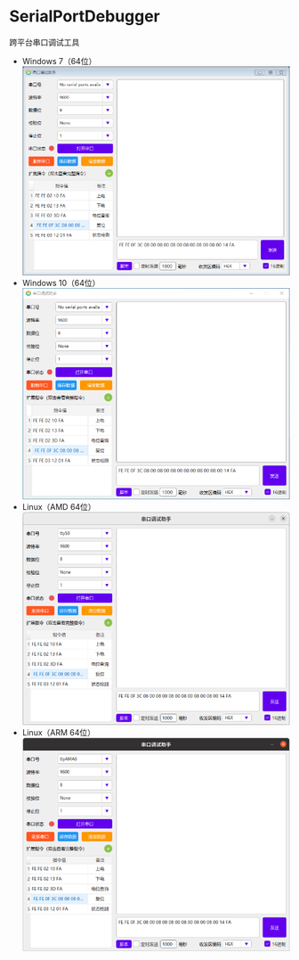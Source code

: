 # SerialPortDebugger

跨平台串口调试工具

* Windows 7（64位）</br>
  ![Windows 7（64位）](screenshots/windows_7.png)</br>
* Windows 10（64位）</br>
  ![Windows 10（64位）](screenshots/windows_10.png)</br>
* Linux（AMD 64位）</br>
  ![Linux（AMD 64位）](screenshots/linux_amd.png)</br>
* Linux（ARM 64位）</br>
  ![Linux（ARM 64位）](screenshots/linux_arm.png)</br>